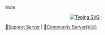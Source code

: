 > [!NOTE]
><p align="center">
>  <a href="https://git.io/typing-svg">
>    <img src="https://readme-typing-svg.herokuapp.com?font=Fira+Code&duration=1000&pause=150&center=true&vCenter=true&multiline=true&repeat=false&random=false&width=435&height=100&lines=%F0%9F%91%BE+The+Huge+Discord+Bot;%F0%9F%91%91Owner%3A+Almaz;%F0%9F%91%A8%E2%80%8D%F0%9F%92%BBDevelopers%3A+f1zyshka%2C+Almaz" alt="Typing SVG">
>  </a>
></p>
>
> [🚀Support Server](https://discord.gg/6K7K2wPtBG) | [🎈Community Server(🇷🇺)](https://discord.gg/9DUP4JRd9w)
